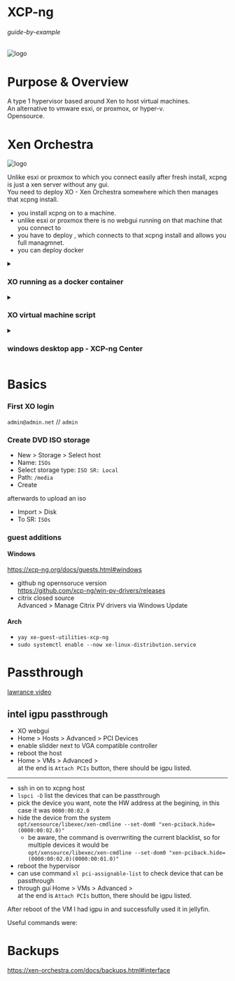 # XCP-ng

###### guide-by-example

![logo](https://i.imgur.com/FBH2aII.png)

# Purpose & Overview

A type 1 hypervisor based around Xen to host virtual machines.<br>
An alternative to vmware esxi, or proxmox, or hyper-v.<br>
Opensource. 

# Xen Orchestra

![logo](https://i.imgur.com/EuRpfe1.png)

Unlike esxi or proxmox to which you connect easily after fresh install,
xcpng is just a xen server without any gui.<br>
You need to deploy XO - Xen Orchestra somewhere which then manages that xcpng install.

* you install xcpng on to a machine.
* unlike esxi or proxmox there is no webgui running on that machine that you connect to
* you have to deploy ,
  which connects to that xcpng install and allows you full managmnet.
* you can deploy docker


<details>
<summary><h3>XO running as a docker container</h3></summary>

`compose.yml`
```yml
version: '3'

services:

  xen-orchestra:
    image: ronivay/xen-orchestra:latest
    container_name: xen-orchestra
    hostname: xen-orchestra
    restart: unless-stopped
    env_file: .env
    stop_grace_period: 1m
    expose:
        - "80"                  # webGUI
    cap_add:                    # capabilities are needed for NFS/SMB mount
      - SYS_ADMIN
      - DAC_READ_SEARCH
    # additional setting required for apparmor enabled systems. also needed for NFS mount
    security_opt:
      - apparmor:unconfined
    volumes:
      - ./xo_data:/var/lib/xo-server
      - ./redis_data:/var/lib/redis
    # these are needed for file restore.
    # allows one backup to be mounted at once which will be umounted after some minutes if not used (prevents other backups to be mounted during that)
    # add loop devices (loop1, loop2 etc) if multiple simultaneous mounts needed.
    devices:
     - "/dev/fuse:/dev/fuse"
     - "/dev/loop-control:/dev/loop-control"
     # - "/dev/loop0:/dev/loop0"

networks:
  default:
    name: $DOCKER_MY_NETWORK
    external: true

```

`.env`
```bash
# GENERAL
DOCKER_MY_NETWORK=caddy_net
TZ=Europe/Bratislava

# XO
HTTP_PORT=80
```

</details>

<details>
<summary><h3>XO virtual machine script</h3></summary>

using script to install on debian 12

https://forums.lawrencesystems.com/t/how-to-build-xen-orchestra-from-sources-2024/19913

</details>


<details>
<summary><h3>windows desktop app - XCP-ng Center</h3></summary>

[Windows executable tool.](https://github.com/xcp-ng/xenadmin)

Not recommended.

</details>

# Basics 

### First XO login

`admin@admin.net` // `admin`

### Create DVD ISO storage

* New > Storage > Select host
* Name: `ISOs`
* Select storage type: `ISO SR: Local`
* Path: `/media`
* Create

afterwards to upload an iso

* Import > Disk 
* To SR: `ISOs`

### guest additions

#### Windows

https://xcp-ng.org/docs/guests.html#windows

* github ng opernsoruce version<br>
  https://github.com/xcp-ng/win-pv-drivers/releases
* citrix closed source<br>
  Advanced > Manage Citrix PV drivers via Windows Update

#### Arch

* `yay xe-guest-utilities-xcp-ng`
* `sudo systemctl enable --now xe-linux-distribution.service`




# Passthrough

[lawrance video](https://www.youtube.com/watch?v=KIhyGvuCDcc)

## intel igpu passthrough

* XO webgui
* Home > Hosts > Advanced > PCI Devices
* enable slidder next to VGA compatible controller
* reboot the host
* Home > VMs > Advanced ><br>
  at the end is `Attach PCIs` button, there should be igpu listed.


---

* ssh in on to xcpng host
* `lspci -D` list the devices that can be passthrough
* pick the device you want, note the HW address at the begining,
  in this case it was `0000:00:02.0`
* hide the device from the system<br>
  `opt/xensource/libexec/xen-cmdline --set-dom0 "xen-pciback.hide=(0000:00:02.0)"`
  * be aware, the command is overrwriting the current blacklist,
    so for multiple devices it would be<br>
    `opt/xensource/libexec/xen-cmdline --set-dom0 "xen-pciback.hide=(0000:00:02.0)(0000:00:01.0)"`
* reboot the hypervisor
* can use command `xl pci-assignable-list` to check device that can be passthrough    
* through gui Home > VMs > Advanced ><br>
  at the end is `Attach PCIs` button, there should be igpu listed.

After reboot of the VM I had igpu in and successfully used it in jellyfin.

Useful commands were:


# Backups 

https://xen-orchestra.com/docs/backups.html#interface

